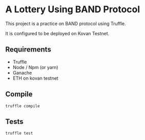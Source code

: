 # A Lottery Using BAND Protocol

This project is a practice on BAND protocol using Truffle.

It is configured to be deployed on Kovan Testnet.

## Requirements

- Truffle
- Node / Npm (or yarn)
- Ganache
- ETH on kovan testnet

## Compile

`truffle compile`

## Tests

`truffle test`

<!-- ## Misc -->